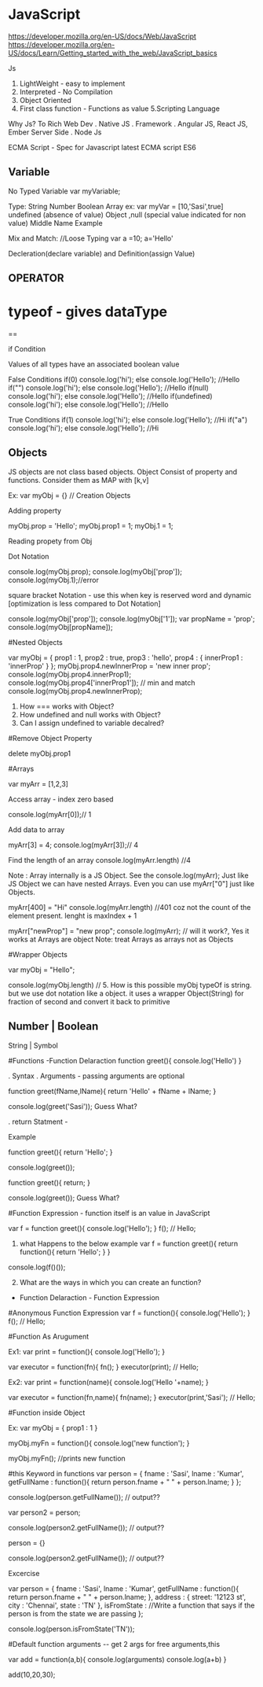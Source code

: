 # JavaScript
https://developer.mozilla.org/en-US/docs/Web/JavaScript
https://developer.mozilla.org/en-US/docs/Learn/Getting_started_with_the_web/JavaScript_basics

Js
1. LightWeight - easy to implement
2. Interpreted -  No Compilation
3. Object Oriented 
4. First class function - Functions as value
5.Scripting Language

Why Js?
To Rich Web Dev
  . Native JS
  . Framework
  . Angular JS, React JS, Ember
Server Side
 . Node Js

ECMA Script - Spec for Javascript
latest ECMA script ES6

Variable
--------
No Typed Variable
var myVariable;

Type:
String
Number
Boolean
Array ex: var myVar = [10,'Sasi',true]
undefined (absence of value)
Object ,null (special value indicated for non value) Middle Name Example

Mix and Match: //Loose Typing
var a =10;
a='Hello'

Decleration(declare variable) and Definition(assign Value)

OPERATOR
--------

typeof - gives dataType
=
== 



if Condition

Values of all types have an associated boolean value

False Conditions
if(0) console.log('hi'); else console.log('Hello'); //Hello
if("") console.log('hi'); else console.log('Hello'); //Hello
if(null) console.log('hi'); else console.log('Hello'); //Hello
if(undefined) console.log('hi'); else console.log('Hello'); //Hello

True Conditions
if(1) console.log('hi'); else console.log('Hello'); //Hi
if("a") console.log('hi'); else console.log('Hello'); //Hi


Objects
-------

JS objects are not class based objects. Object Consist of property  and functions. Consider them as MAP with [k,v]

Ex: var myObj = {} // Creation Objects

Adding property

myObj.prop = 'Hello';
myObj.prop1 = 1;
myObj.1 = 1;

Reading propety from Obj

Dot Notation

console.log(myObj.prop);
console.log(myObj['prop']);
console.log(myObj.1);//error

square bracket Notation - use this when key is reserved word and dynamic [optimization is less compared to Dot Notation]

console.log(myObj['prop']);
console.log(myObj['1']);
var propName = 'prop';
console.log(myObj[propName]);


#Nested Objects

var myObj = {
  prop1 : 1,
  prop2 : true,
  prop3 : 'hello',
  prop4 : {
    innerProp1 : 'innerProp'
  }
};
myObj.prop4.newInnerProp = 'new inner prop';
console.log(myObj.prop4.innerProp1);
console.log(myObj.prop4['innerProp1']); // min and match
console.log(myObj.prop4.newInnerProp);

1. How === works with Object?
2. How undefined and null works with Object?
3. Can I assign undefined to variable decalred?


#Remove Object Property

delete myObj.prop1


#Arrays


var myArr = [1,2,3]

Access array - index zero based

console.log(myArr[0]);// 1

Add data to array

myArr[3] = 4;
console.log(myArr[3]);// 4

Find the length of an array
console.log(myArr.length) //4 

Note : Array internally is a JS Object. See the console.log(myArr); Just like JS Object we can have nested Arrays. Even you can use myArr["0"] just like Objects.

myArr[400] = "Hi"
console.log(myArr.length) //401 coz not the count of the element present. lenght is maxIndex + 1

myArr["newProp"] = "new prop";
console.log(myArr); // will it work?, Yes it works at Arrays are object Note: treat Arrays as arrays not as Objects


#Wrapper Objects

var myObj = "Hello";

console.log(myObj.length) // 5. How is this possible myObj typeOf is string. but we use dot notation like a object. it uses a wrapper Object(String) for fraction of second and convert it back to primitive

Number | Boolean
----------------
String | Symbol


#Functions
 -Function Delaraction
 function greet(){
    console.log('Hello')
 }

 . Syntax
 . Arguments - passing arguments are optional
 
 function greet(fName,lName){
  return 'Hello' + fName + lName;
 }
 
 console.log(greet('Sasi')); Guess What?
 
 . return Statment - 
 
 Example
 
 function greet(){
  return 'Hello';
 }
 
 console.log(greet());
 
 function greet(){
  return;
 }
 
 console.log(greet()); Guess What?
 
 #Function Expression - function itself is an value in JavaScript

var f = function greet(){
  console.log('Hello');
}
f(); // Hello;

1. what Happens to the below example
var f = function greet(){
  return function(){
    return 'Hello';
  }
}

console.log(f()());

2. What are the ways in which you can create an function?
  - Function Delaraction - Function Expression

#Anonymous Function Expression
var f = function(){
  console.log('Hello');
}
f(); // Hello;

#Function As Arugument

Ex1:
var print = function(){
  console.log('Hello');
}

var executor = function(fn){
  fn();
}
executor(print); // Hello;

Ex2:
var print = function(name){
  console.log('Hello '+name);
}

var executor = function(fn,name){
  fn(name);
}
executor(print,'Sasi'); // Hello;

#Function inside Object

Ex:
var myObj = {
  prop1 : 1
}

myObj.myFn = function(){
  console.log('new function');
}

myObj.myFn(); //prints new function

#this Keyword in functions
var person = {
  fname : 'Sasi',
  lname : 'Kumar',
  getFullName : function(){
    return person.fname + " " + person.lname;
  }
};

console.log(person.getFullName()); // output??

var person2 = person;

console.log(person2.getFullName()); // output??

person = {}

console.log(person2.getFullName()); // output??

Excercise

var person = {
  fname : 'Sasi',
  lname : 'Kumar',
  getFullName : function(){
    return person.fname + " " + person.lname;
  },
  address : {
    street: '12123 st',
    city : 'Chennai',
    state : 'TN'
  },
  isFromState : //Write a function that says if the person is from the state we are passing
};

console.log(person.isFromState('TN'));

#Default function arguments -- get 2 args for free arguments,this

var add = function(a,b){
  console.log(arguments)
  console.log(a+b)
}

add(10,20,30);

